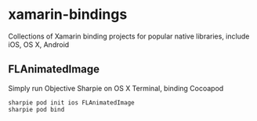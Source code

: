 # xamarin-bindings
Collections of Xamarin binding projects for popular native libraries, include iOS, OS X, Android

## FLAnimatedImage

Simply run Objective Sharpie on OS X Terminal, binding Cocoapod

```
sharpie pod init ios FLAnimatedImage
sharpie pod bind
```